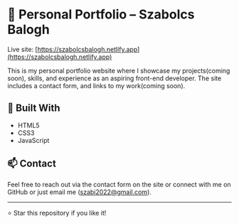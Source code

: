 # 💼 Personal Portfolio – Szabolcs Balogh

Live site: [https://szabolcsbalogh.netlify.app](https://szabolcsbalogh.netlify.app)

This is my personal portfolio website where I showcase my projects(coming soon), skills, and experience as an aspiring front-end developer. The site includes a contact form, and links to my work(coming soon).

## 🔧 Built With

- HTML5  
- CSS3  
- JavaScript

## 📫 Contact

Feel free to reach out via the contact form on the site or connect with me on GitHub or just email me (szabi2022@gmail.com).

---

⭐️ Star this repository if you like it!
